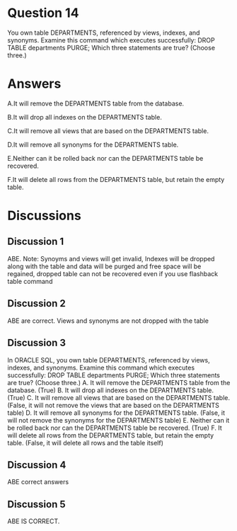 # Question 14
You own table DEPARTMENTS, referenced by views, indexes, and synonyms.
Examine this command which executes successfully:
DROP TABLE departments PURGE;
Which three statements are true? (Choose three.)

# Answers
A.It will remove the DEPARTMENTS table from the database.

B.It will drop all indexes on the DEPARTMENTS table.

C.It will remove all views that are based on the DEPARTMENTS table.

D.It will remove all synonyms for the DEPARTMENTS table.

E.Neither can it be rolled back nor can the DEPARTMENTS table be recovered.

F.It will delete all rows from the DEPARTMENTS table, but retain the empty table.

# Discussions
## Discussion 1
ABE.
Note: Synoyms and views will get invalid, Indexes will be dropped along with the table and data will be purged and free space will be regained, dropped table can not be recovered even if you use flashback table command

## Discussion 2
ABE are correct. Views and synonyms are not dropped with the table

## Discussion 3
In ORACLE SQL, you own table DEPARTMENTS, referenced by views, indexes, and synonyms.
Examine this command which executes successfully:
DROP TABLE departments PURGE;
Which three statements are true? (Choose three.)
A. It will remove the DEPARTMENTS table from the database. (True)
B. It will drop all indexes on the DEPARTMENTS table. (True)
C. It will remove all views that are based on the DEPARTMENTS table. (False, it will not remove the views that are based on the DEPARTMENTS table)
D. It will remove all synonyms for the DEPARTMENTS table. (False, it will not remove the synonyms for the DEPARTMENTS table)
E. Neither can it be rolled back nor can the DEPARTMENTS table be recovered. (True)
F. It will delete all rows from the DEPARTMENTS table, but retain the empty table. (False, it will delete all rows and the table itself)

## Discussion 4
ABE correct answers

## Discussion 5
ABE IS CORRECT.

